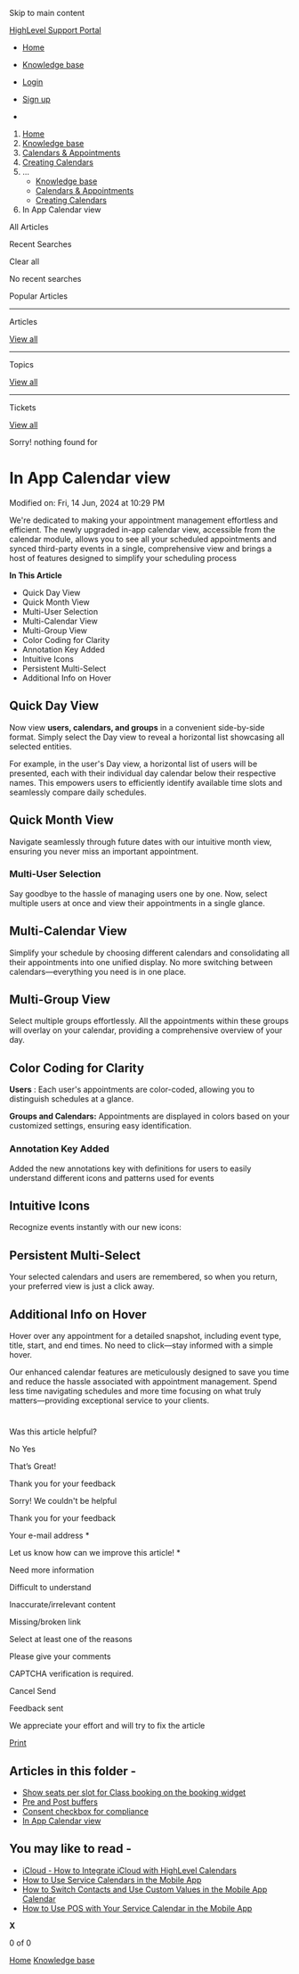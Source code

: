 Skip to main content

[ HighLevel Support Portal ](https://help.gohighlevel.com)

  * [ Home ](/support/home)
  * [ Knowledge base ](/support/solutions)

  * [Login](/support/login)
  * [Sign up](/support/signup)
  * 

  1. [Home](/support/home)
  2. [Knowledge base](/support/solutions)
  3. [Calendars & Appointments](/support/solutions/48000449585)
  4. [Creating Calendars](/support/solutions/folders/48000666396)
  5. ... 
     * [Knowledge base](/support/solutions)
     * [Calendars & Appointments](/support/solutions/48000449585)
     * [Creating Calendars](/support/solutions/folders/48000666396)
  6. In App Calendar view

All  Articles 

Recent Searches

Clear all

No recent searches

Popular Articles

* * *

Articles

[View all](/support/search/solutions)

* * *

Topics

[View all](/support/search/topics)

* * *

Tickets

[View all](/support/search/tickets)

Sorry! nothing found for   

# In App Calendar view

Modified on: Fri, 14 Jun, 2024 at 10:29 PM

We're dedicated to making your appointment management effortless and efficient. The newly upgraded in-app calendar view, accessible from the calendar module, allows you to see all your scheduled appointments and synced third-party events in a single, comprehensive view and brings a host of features designed to simplify your scheduling process

**In This Article**

  * Quick Day View
  * Quick Month View
  * Multi-User Selection
  * Multi-Calendar View
  * Multi-Group View
  * Color Coding for Clarity
  * Annotation Key Added
  * Intuitive Icons
  * Persistent Multi-Select
  * Additional Info on Hover

## Quick Day View

Now view **users, calendars, and groups** in a convenient side-by-side format. Simply select the Day view to reveal a horizontal list showcasing all selected entities. 

For example, in the user's Day view, a horizontal list of users will be presented, each with their individual day calendar below their respective names. This empowers users to efficiently identify available time slots and seamlessly compare daily schedules.

## 

## Quick Month View

Navigate seamlessly through future dates with our intuitive month view, ensuring you never miss an important appointment.

### **Multi-User Selection**

Say goodbye to the hassle of managing users one by one. Now, select multiple users at once and view their appointments in a single glance.

### 

## **Multi-Calendar View**

Simplify your schedule by choosing different calendars and consolidating all their appointments into one unified display. No more switching between calendars—everything you need is in one place.

## **Multi-Group View**

Select multiple groups effortlessly. All the appointments within these groups will overlay on your calendar, providing a comprehensive overview of your day.

## **Color Coding for Clarity**

**Users** : Each user's appointments are color-coded, allowing you to distinguish schedules at a glance.

**Groups and Calendars:** Appointments are displayed in colors based on your customized settings, ensuring easy identification.

### **Annotation Key Added**

Added the new annotations key with definitions for users to easily understand different icons and patterns used for events

## **Intuitive Icons**

Recognize events instantly with our new icons:

## **Persistent Multi-Select**

Your selected calendars and users are remembered, so when you return, your preferred view is just a click away.

## **Additional Info on Hover**

Hover over any appointment for a detailed snapshot, including event type, title, start, and end times. No need to click—stay informed with a simple hover.

Our enhanced calendar features are meticulously designed to save you time and reduce the hassle associated with appointment management. Spend less time navigating schedules and more time focusing on what truly matters—providing exceptional service to your clients.

#   

Was this article helpful?

No  Yes 

That’s Great!

Thank you for your feedback

Sorry! We couldn't be helpful

Thank you for your feedback

Your e-mail address *

Let us know how can we improve this article! *

Need more information 

Difficult to understand 

Inaccurate/irrelevant content 

Missing/broken link 

Select at least one of the reasons 

Please give your comments 

CAPTCHA verification is required. 

Cancel  Send 

Feedback sent

We appreciate your effort and will try to fix the article

[Print](javascript:print\(\))

## Articles in this folder -

  * [Show seats per slot for Class booking on the booking widget](/support/solutions/articles/155000000956-show-seats-per-slot-for-class-booking-on-the-booking-widget)
  * [Pre and Post buffers](/support/solutions/articles/155000001019-pre-and-post-buffers)
  * [Consent checkbox for compliance](/support/solutions/articles/155000001032-consent-checkbox-for-compliance)
  * [In App Calendar view](/support/solutions/articles/155000001202-in-app-calendar-view)

## You may like to read -

  * [iCloud - How to Integrate iCloud with HighLevel Calendars](/support/solutions/articles/155000002370-icloud-how-to-integrate-icloud-with-highlevel-calendars)
  * [How to Use Service Calendars in the Mobile App](/support/solutions/articles/155000003048-how-to-use-service-calendars-in-the-mobile-app)
  * [How to Switch Contacts and Use Custom Values in the Mobile App Calendar](/support/solutions/articles/155000003074-how-to-switch-contacts-and-use-custom-values-in-the-mobile-app-calendar)
  * [How to Use POS with Your Service Calendar in the Mobile App](/support/solutions/articles/155000003445-how-to-use-pos-with-your-service-calendar-in-the-mobile-app)

**X**

0 of 0 []()

[Home](/support/home) [Knowledge base](/support/solutions)
